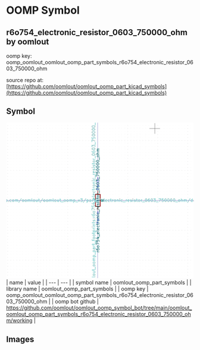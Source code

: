 # OOMP Symbol  
## r6o754_electronic_resistor_0603_750000_ohm  by oomlout  
  
oomp key: oomp_oomlout_oomlout_oomp_part_symbols_r6o754_electronic_resistor_0603_750000_ohm  
  
source repo at: [https://github.com/oomlout/oomlout_oomp_part_kicad_symbols](https://github.com/oomlout/oomlout_oomp_part_kicad_symbols)  
## Symbol  
  
[![working.png](working_600.png)](working.png)  
| name | value | 
| --- | --- | 
| symbol name | oomlout_oomp_part_symbols | 
| library name | oomlout_oomp_part_symbols | 
| oomp key | oomp_oomlout_oomlout_oomp_part_symbols_r6o754_electronic_resistor_0603_750000_ohm | 
| oomp bot github | https://github.com/oomlout/oomlout_oomp_symbol_bot/tree/main/oomlout_oomlout_oomp_part_symbols_r6o754_electronic_resistor_0603_750000_ohm/working | 
## Images  
